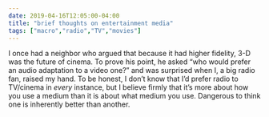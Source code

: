 ```yaml
---
date: 2019-04-16T12:05:00-04:00
title: "brief thoughts on entertainment media"
tags: ["macro","radio","TV","movies"]
---
```

I once had a neighbor who argued that because it had higher fidelity, 3-D was the future of cinema. To prove his point, he asked “who would prefer an audio adaptation to a video one?” and was surprised when I, a big radio fan, raised my hand. To be honest, I don’t know that I’d prefer radio to TV/cinema in *every* instance, but I believe firmly that it’s more about how you use a medium than it is about what medium you use. Dangerous to think one is inherently better than another.